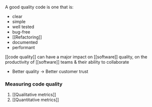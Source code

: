 A good quality code is one that is:
- clear
- simple
- well tested
- bug-free
- [[Refactoring]]
- documented
- performant

[[code quality]] can have a major impact on [[software]] quality, on the productivity of [[software]] teams & their ability to collaborate
- Better quality $\rightarrow$ Better customer trust

### Measuring code quality
1. [[Qualitative metrics]]
2. [[Quantitative metrics]]